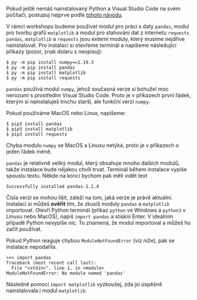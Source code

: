 Pokud ještě nemáš nainstalovaný Python a Visual Studio Code na svém počítači, postupuj nejprve podle [tohoto návodu](http://kodim.cz/kurzy/uvod-do-progr/jazyky-nastroje/).

V rámci workshopu budeme používat modul pro práci s daty `pandas`, modul pro tvorbu grafů `matplotlib` a modul pro stahování dat z internetu `requests`. `pandas`, `matplotlib` a `requests` jsou externí moduly, který musíme nejdříve nainstalovat. Pro instalaci si otevřeme terminál a napíšeme následující příkazy (pozor, znak dolaru `$` neopisuj):

```shell
$ py -m pip install numpy==1.19.3
$ py -m pip install pandas
$ py -m pip install matplotlib
$ py -m pip install requests
```

`pandas` používá modul `numpy`, jehož současná verze si bohužel moc nerozumí s prostředím Visual Studio Code. Proto je v příkazech první řádek, kterým si nainstaluješ trochu starší, ale funkční verzi `numpy`. 

Pokud používáme MacOS nebo Linux, napíšeme:

```shell
$ pip3 install pandas
$ pip3 install matplotlib
$ pip3 install requests
```

Chyba modulu `numpy` se MacOS a Linuxu netýká, proto je v příkazech o jeden řádek méně.

`pandas` je relativně veliký modul, který obsahuje mnoho dalších modulů, takže instalace bude nějakou chvíli trvat. Terminál během instalace vypíše spoustu textu. Někde na konci bychom pak měli vidět text

```shell
Successfully installed pandas-1.1.4
```

Čísla verzí se mohou lišit, záleží na tom, jaká verze je právě aktuální. Instalaci si můžeš **ověřit** tím, že zkusíš moduly `pandas` a `matplotlib` importovat. Otevři Python terminál (příkaz `python` ve Windows a `python3` v Linuxu nebo MacOS), napiš `import pandas` a stiskni Enter. V ideálním případě Python nevypíše nic. To znamená, že modul importoval a můžeš ho začít používat.

Pokud Python reaguje chybou `ModuleNotFoundError` (viz níže), pak se instalace nepodařila.

```
>>> import pandas
Traceback (most recent call last):
  File "<stdin>", line 1, in <module>
ModuleNotFoundError: No module named 'pandas'
```

Následně pomocí `import matplotlib` vyzkoušej, zda jsi úspěšně nainstalovala i modul `matplotlib`.
